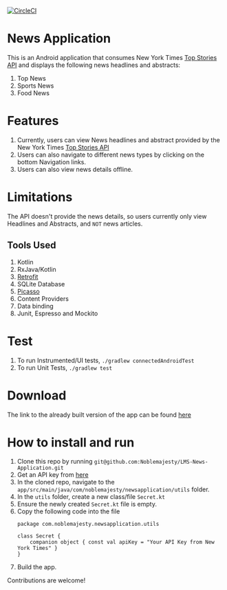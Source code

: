 
[![CircleCI](https://circleci.com/gh/Noblemajesty/LMS-News-Application/tree/develop.svg?style=svg)](https://circleci.com/gh/Noblemajesty/LMS-News-Application/tree/develop)
# News Application
This is an Android application that consumes New York Times [Top Stories API](https://any-api.com/nytimes_com/top_stories/docs/API_Description) and displays the following news headlines and abstracts:
1. Top News
2. Sports News
3. Food News

# Features
1. Currently, users can view News headlines and abstract provided by the New York Times [Top Stories API](https://any-api.com/nytimes_com/top_stories/docs/API_Description)
2. Users can also navigate to different news types by clicking on the bottom Navigation links.
3. Users can also view news details offline.

# Limitations
The API doesn't provide the news details, so users currently only view Headlines and Abstracts, and `NOT` news articles.

## Tools Used
1. Kotlin
2. RxJava/Kotlin
3. [Retrofit](https://square.github.io/retrofit/)
4. SQLite Database
5. [Picasso](http://square.github.io/picasso/)
6. Content Providers
7. Data binding
8. Junit, Espresso and Mockito

# Test
1. To run Instrumented/UI tests, `./gradlew connectedAndroidTest`
2. To run Unit Tests, `./gradlew test`

# Download
The link to the already built version of the app can be found [here](http://www.droidbin.com/p1d1vpne1t1qjp1urg6v41tv9vcf3)

# How to install and run
1. Clone this repo by running `git@github.com:Noblemajesty/LMS-News-Application.git`
2. Get an API key from [here](https://developer.nytimes.com/get-started)
3. In the cloned repo, navigate to the `app/src/main/java/com/noblemajesty/newsapplication/utils` folder.
4. In the `utils` folder, create a new class/file `Secret.kt`
5. Ensure the newly created `Secret.kt` file is empty.
6. Copy the following code into the file
    ```
    package com.noblemajesty.newsapplication.utils

    class Secret {
        companion object { const val apiKey = "Your API Key from New York Times" }
    }
    ```
7. Build the app.

Contributions are welcome!